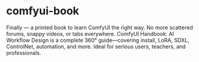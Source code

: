 # comfyui-book
Finally — a printed book to learn ComfyUI the right way. No more scattered forums, snappy videos, or tabs everywhere. ComfyUI Handbook: AI Workflow Design is a complete 360° guide—covering install, LoRA, SDXL, ControlNet, automation, and more. Ideal for serious users, teachers, and professionals.
